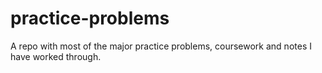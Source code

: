 # practice-problems
A repo with most of the major practice problems, coursework and notes I have worked through.


